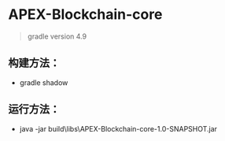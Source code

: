 # APEX-Blockchain-core


> gradle version 4.9
> 

## 构建方法：
* gradle shadow



## 运行方法：
* java -jar build\libs\APEX-Blockchain-core-1.0-SNAPSHOT.jar
